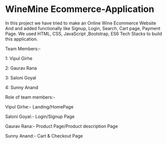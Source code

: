 # WineMine Ecommerce-Application

In this project we have tried to make an Online Wine Ecommerce Website And and added functionally like Signup, Login, Search, Cart page, Payment Page. We used HTML, CSS, JavaScript ,Bootstrap, ES6 Tech Stacks to build this application.

Team Members:-

1: Vipul Girhe

2: Gaurav Rana

3: Saloni Goyal

4: Sunny Anand

Role of team members:-

Vipul Girhe:- Landing/HomePage

Saloni Goyal:- Login/Signup Page

Gaurav Rana:- Product Page/Product description Page
 
Sunny Anand:- Cart & Checkout Page
